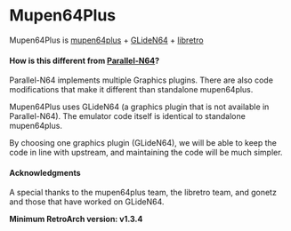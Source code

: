 # Mupen64Plus

Mupen64Plus is [mupen64plus](https://github.com/mupen64plus/mupen64plus-core) + [GLideN64](https://github.com/gonetz/GLideN64) + [libretro](http://www.libretro.com/)

#### How is this different from [Parallel-N64](https://github.com/libretro/parallel-n64)?

Parallel-N64 implements multiple Graphics plugins. There are also code modifications that make it different than standalone mupen64plus.

Mupen64Plus uses GLideN64 (a graphics plugin that is not available in Parallel-N64). The emulator code itself is identical to standalone mupen64plus.

By choosing one graphics plugin (GLideN64), we will be able to keep the code in line with upstream, and maintaining the code will be much simpler.

#### Acknowledgments

A special thanks to the mupen64plus team, the libretro team, and gonetz and those that have worked on GLideN64.

**Minimum RetroArch version: v1.3.4**
